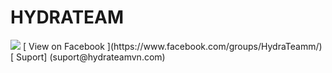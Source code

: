 # HYDRATEAM
<img src="https://i.imgur.com/f73hWEZ.png">
[ View on Facebook ](https://www.facebook.com/groups/HydraTeamm/)
[ Suport] (suport@hydrateamvn.com)
